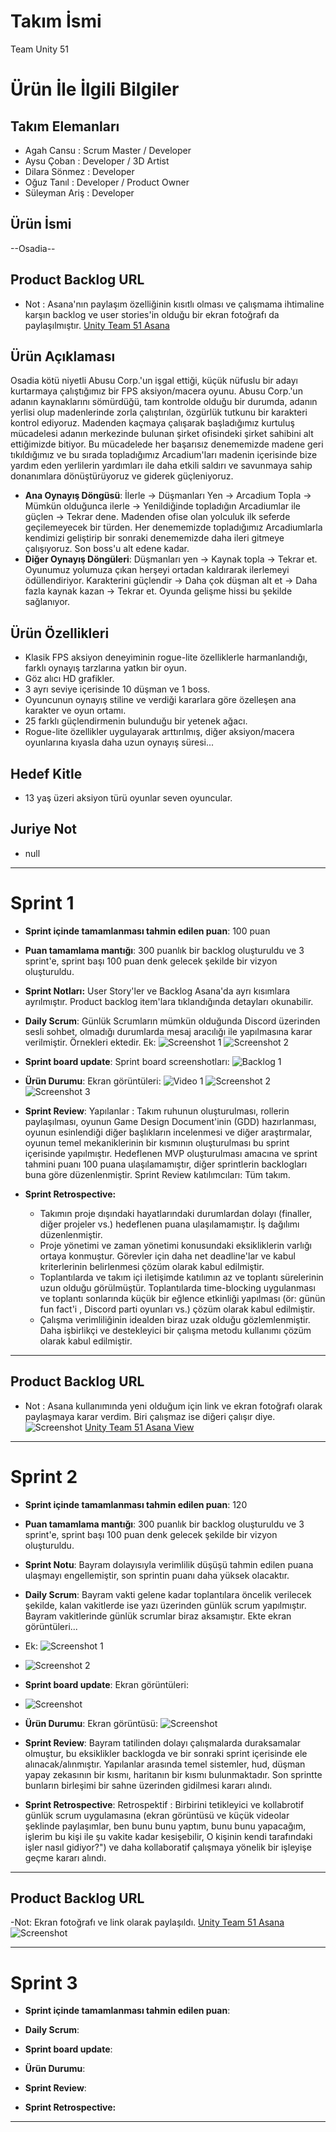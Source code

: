 # **Takım İsmi**

Team Unity 51

# Ürün İle İlgili Bilgiler

## Takım Elemanları
- Agah Cansu : Scrum Master / Developer
- Aysu Çoban : Developer / 3D Artist
- Dilara Sönmez : Developer
- Oğuz Tanıl : Developer / Product Owner
- Süleyman Ariş : Developer

## Ürün İsmi

--Osadia--

## Product Backlog URL

- Not : Asana'nın paylaşım özelliğinin kısıtlı olması ve çalışmama ihtimaline karşın backlog ve user stories'in olduğu bir ekran fotoğrafı da paylaşılmıştır. 
[Unity Team 51 Asana](https://app.asana.com/0/1204793570183217/board)

## Ürün Açıklaması

Osadia kötü niyetli Abusu Corp.'un işgal ettiği, küçük nüfuslu bir adayı kurtarmaya çalıştığımız bir FPS aksiyon/macera oyunu. Abusu Corp.'un adanın kaynaklarını sömürdüğü, tam kontrolde olduğu bir durumda, adanın yerlisi olup madenlerinde zorla çalıştırılan, özgürlük tutkunu bir karakteri kontrol ediyoruz. Madenden kaçmaya çalışarak başladığımız kurtuluş mücadelesi adanın merkezinde bulunan şirket ofisindeki şirket sahibini alt ettiğimizde bitiyor. Bu mücadelede her başarısız denememizde madene geri tıkıldığımız ve bu sırada topladığımız Arcadium'ları madenin içerisinde bize yardım eden yerlilerin yardımları ile daha etkili saldırı ve savunmaya sahip donanımlara dönüştürüyoruz ve giderek güçleniyoruz. 


- **Ana Oynayış Döngüsü**: İlerle -> Düşmanları Yen -> Arcadium Topla -> Mümkün olduğunca ilerle -> Yenildiğinde topladığın Arcadiumlar ile güçlen -> Tekrar dene. Madenden ofise olan yolculuk ilk seferde geçilemeyecek bir türden. Her denememizde topladığımız Arcadiumlarla kendimizi geliştirip bir sonraki denememizde daha ileri gitmeye çalışıyoruz. Son boss'u alt edene kadar. 
- **Diğer Oynayış Döngüleri**: Düşmanları yen -> Kaynak topla -> Tekrar et. Oyunumuz yolumuza çıkan herşeyi ortadan kaldırarak ilerlemeyi ödüllendiriyor. Karakterini güçlendir -> Daha çok düşman alt et -> Daha fazla kaynak kazan -> Tekrar et. Oyunda gelişme hissi bu şekilde sağlanıyor.

## Ürün Özellikleri
- Klasik FPS aksiyon deneyiminin rogue-lite özelliklerle harmanlandığı, farklı oynayış tarzlarına yatkın bir oyun.
- Göz alıcı HD grafikler.
- 3 ayrı seviye içerisinde 10 düşman ve 1 boss.
- Oyuncunun oynayış stiline ve verdiği kararlara göre özelleşen ana karakter ve oyun ortamı.
- 25 farklı güçlendirmenin bulunduğu bir yetenek ağacı.
- Rogue-lite özellikler uygulayarak arttırılmış, diğer aksiyon/macera oyunlarına kıyasla daha uzun oynayış süresi...
## Hedef Kitle

- 13 yaş üzeri aksiyon türü oyunlar seven oyuncular.

## Juriye Not

- null


---

# Sprint 1

- **Sprint içinde tamamlanması tahmin edilen puan**: 100 puan


- **Puan tamamlama mantığı**: 300 puanlık bir backlog oluşturuldu ve 3 sprint'e, sprint başı 100 puan denk gelecek şekilde bir vizyon oluşturuldu.

- **Sprint Notları:** User Story'ler ve Backlog Asana'da ayrı kısımlara ayrılmıştır. Product backlog item'lara tıklandığında detayları okunabilir. 


- **Daily Scrum**: Günlük Scrumların mümkün olduğunda Discord üzerinden sesli sohbet, olmadığı durumlarda mesaj aracılığı ile yapılmasına karar verilmiştir. Örnekleri ektedir.
Ek: ![Screenshot 1](https://github.com/oua-takim-u51/Osadia/blob/main/ProjectManagement/Sprint1Documents/discordScrum1.png)
    ![Screenshot 2](https://github.com/oua-takim-u51/Osadia/blob/main/ProjectManagement/Sprint1Documents/discordScrum2.png)

- **Sprint board update**: Sprint board screenshotları: 
![Backlog 1](https://github.com/oua-takim-u51/Osadia/blob/main/ProjectManagement/Sprint1Documents/SprintBoard1.png) 


- **Ürün Durumu**: Ekran görüntüleri:
  ![Video 1](https://github.com/oua-takim-u51/Osadia/blob/main/ProjectManagement/Sprint1Documents/ürün1.gif)
  ![Screenshot 2](https://github.com/oua-takim-u51/Osadia/blob/main/ProjectManagement/Sprint1Documents/ürün2.png)
  ![Screenshot 3](https://github.com/oua-takim-u51/Osadia/blob/main/ProjectManagement/Sprint1Documents/ürün3.png)
- **Sprint Review**: 
Yapılanlar : Takım ruhunun oluşturulması, rollerin paylaşılması, oyunun Game Design Document'inin (GDD) hazırlanması, oyunun esinlendiği diğer başlıkların incelenmesi ve diğer araştırmalar, oyunun temel mekaniklerinin bir kısmının oluşturulması bu sprint içerisinde yapılmıştır. Hedeflenen MVP oluşturulması amacına ve sprint tahmini puanı 100 puana ulaşılamamıştır, diğer sprintlerin backlogları buna göre düzenlenmiştir.
Sprint Review katılımcıları: Tüm takım.

- **Sprint Retrospective:**
  - Takımın proje dışındaki hayatlarındaki durumlardan dolayı (finaller, diğer projeler vs.) hedeflenen puana ulaşılamamıştır. İş dağılımı düzenlenmiştir.
  - Proje yönetimi ve zaman yönetimi konusundaki eksikliklerin varlığı ortaya konmuştur. Görevler için daha net deadline'lar ve kabul kriterlerinin belirlenmesi çözüm olarak kabul edilmiştir.
  - Toplantılarda ve takım içi iletişimde katılımın az ve toplantı sürelerinin uzun olduğu görülmüştür. Toplantılarda time-blocking uygulanması ve toplantı sonlarında küçük bir eğlence etkinliği yapılması (ör: günün fun fact'i , Discord parti oyunları vs.) çözüm olarak kabul edilmiştir.
  - Çalışma verimliliğinin idealden biraz uzak olduğu gözlemlenmiştir. Daha işbirlikçi ve destekleyici bir çalışma metodu kullanımı çözüm olarak kabul edilmiştir.
 
---

## Product Backlog URL

- Not : Asana kullanımında yeni olduğum için link ve ekran fotoğrafı olarak paylaşmaya karar verdim. Biri çalışmaz ise diğeri çalışır diye.
![Screenshot](https://github.com/oua-takim-u51/Osadia/blob/main/ProjectManagement/Sprint1Documents/backlogUserStories.png)
[Unity Team 51 Asana View](https://app.asana.com/0/1204793570183217/board)

---

# Sprint 2

- **Sprint içinde tamamlanması tahmin edilen puan**: 120
- **Puan tamamlama mantığı**: 300 puanlık bir backlog oluşturuldu ve 3 sprint'e, sprint başı 100 puan denk gelecek şekilde bir vizyon oluşturuldu.
- **Sprint Notu**: Bayram dolayısıyla verimlilik düşüşü tahmin edilen puana ulaşmayı engellemiştir, son sprintin puanı daha yüksek olacaktır.

- **Daily Scrum**: Bayram vakti gelene kadar toplantılara öncelik verilecek şekilde, kalan vakitlerde ise yazı üzerinden günlük scrum yapılmıştır. Bayram vakitlerinde günlük scrumlar biraz aksamıştır. Ekte ekran görüntüleri...
- Ek: ![Screenshot 1](https://github.com/oua-takim-u51/Osadia/blob/main/ProjectManagement/Sprint2Documents/discordScrumS2.1.png)
- ![Screenshot 2](https://github.com/oua-takim-u51/Osadia/blob/main/ProjectManagement/Sprint2Documents/discordScrumS2.2.png)

- **Sprint board update**: Ekran görüntüleri:
- ![Screenshot](https://github.com/oua-takim-u51/Osadia/blob/main/ProjectManagement/Sprint2Documents/AsanaS2.png)
- **Ürün Durumu**: Ekran görüntüsü:  ![Screenshot](https://github.com/oua-takim-u51/Osadia/blob/main/ProjectManagement/Sprint2Documents/oyunDurumuS2.png)
  
- **Sprint Review**: Bayram tatilinden dolayı çalışmalarda duraksamalar olmuştur, bu eksiklikler backlogda ve bir sonraki sprint içerisinde ele alınacak/alınmıştır. Yapılanlar arasında temel sistemler, hud, düşman yapay zekasının bir kısmı, haritanın bir kısmı bulunmaktadır. Son sprintte bunların birleşimi bir sahne üzerinden gidilmesi kararı alındı.

- **Sprint Retrospective**:  Retrospektif : Birbirini tetikleyici ve kollabrotif günlük scrum uygulamasına (ekran görüntüsü ve küçük videolar şeklinde paylaşımlar, ben bunu bunu yaptım, bunu bunu yapacağım, işlerim bu kişi ile şu vakite kadar kesişebilir, O kişinin kendi tarafındaki işler nasıl gidiyor?") ve daha kollaboratif çalışmaya yönelik bir işleyişe geçme kararı alındı.

---

## Product Backlog URL

-Not: Ekran fotoğrafı ve link olarak paylaşıldı.
[Unity Team 51 Asana](https://app.asana.com/0/1204793570183217/board)
![Screenshot](https://github.com/oua-takim-u51/Osadia/blob/main/ProjectManagement/Sprint2Documents/backlogimage.png)

---

# Sprint 3

- **Sprint içinde tamamlanması tahmin edilen puan**: 

- **Daily Scrum**: 
- **Sprint board update**: 


- **Ürün Durumu**: 


- **Sprint Review**: 


- **Sprint Retrospective:**



---
